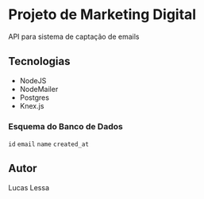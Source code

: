 # Projeto de Marketing Digital
API para sistema de captação de emails

## Tecnologias
- NodeJS
- NodeMailer
- Postgres
- Knex.js

### Esquema do Banco de Dados

`id`
`email`
`name`
`created_at`

## Autor
Lucas Lessa